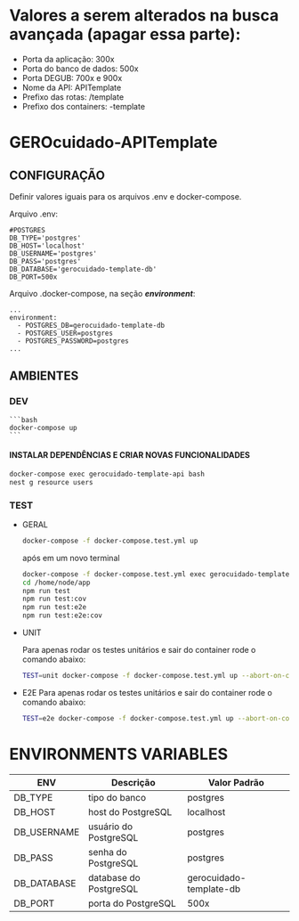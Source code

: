 # Valores a serem alterados na busca avançada (apagar essa parte):

* Porta da aplicação: 300x
* Porta do banco de dados: 500x
* Porta DEGUB: 700x e 900x
* Nome da API: APITemplate
* Prefixo das rotas: /template
* Prefixo dos containers: -template

# GEROcuidado-APITemplate

## CONFIGURAÇÃO

Definir valores iguais para os arquivos .env e docker-compose.

Arquivo .env:

    #POSTGRES
    DB_TYPE='postgres'
    DB_HOST='localhost'
    DB_USERNAME='postgres'
    DB_PASS='postgres'
    DB_DATABASE='gerocuidado-template-db'
    DB_PORT=500x

Arquivo .docker-compose, na seção **_environment_**:

    ...
    environment:
      - POSTGRES_DB=gerocuidado-template-db
      - POSTGRES_USER=postgres
      - POSTGRES_PASSWORD=postgres
    ...

## AMBIENTES

### DEV

    ```bash
    docker-compose up
    ```

#### INSTALAR DEPENDÊNCIAS E CRIAR NOVAS FUNCIONALIDADES

```bash
docker-compose exec gerocuidado-template-api bash
nest g resource users
```

### TEST

- GERAL

  ```bash
  docker-compose -f docker-compose.test.yml up
  ```

  após em um novo terminal

  ```bash
  docker-compose -f docker-compose.test.yml exec gerocuidado-template-api-test bash
  cd /home/node/app
  npm run test
  npm run test:cov
  npm run test:e2e
  npm run test:e2e:cov
  ```

- UNIT

    Para apenas rodar os testes unitários e sair do container rode o comando abaixo:

    ```bash
    TEST=unit docker-compose -f docker-compose.test.yml up --abort-on-container-exit --exit-code-from gerocuidado-template-api-test
    ```

- E2E
    Para apenas rodar os testes unitários e sair do container rode o comando abaixo:

    ```bash
    TEST=e2e docker-compose -f docker-compose.test.yml up --abort-on-container-exit --exit-code-from gerocuidado-template-api-test
    ```

# ENVIRONMENTS VARIABLES

| ENV         | Descrição              | Valor Padrão            |
| ----------- | ---------------------- | ----------------------- |
| DB_TYPE     | tipo do banco          | postgres                |
| DB_HOST     | host do PostgreSQL     | localhost               |
| DB_USERNAME | usuário do PostgreSQL  | postgres                |
| DB_PASS     | senha do PostgreSQL    | postgres                |
| DB_DATABASE | database do PostgreSQL | gerocuidado-template-db |
| DB_PORT     | porta do PostgreSQL    | 500x                    |
